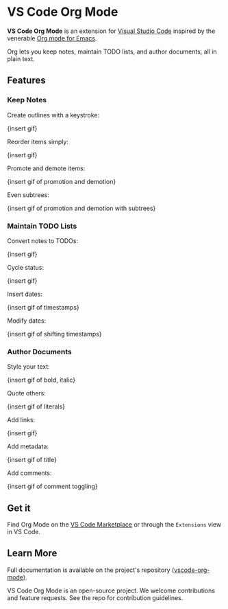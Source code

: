 # VS Code Org Mode

**VS Code Org Mode** is an extension for [Visual Studio Code](https://code.visualstudio.com/) inspired by the venerable [Org mode for Emacs](http://orgmode.org/).

Org lets you keep notes, maintain TODO lists, and author documents, all in plain text.

## Features

### Keep Notes

Create outlines with a keystroke:

{insert gif}

Reorder items simply:

{insert gif}

Promote and demote items:

{insert gif of promotion and demotion}

Even subtrees:

{insert gif of promotion and demotion with subtrees}

### Maintain TODO Lists

Convert notes to TODOs:

{insert gif}

Cycle status:

{insert gif}

Insert dates:

{insert gif of timestamps}

Modify dates:

{insert gif of shifting timestamps}

### Author Documents

Style your text:

{insert gif of bold, italic}

Quote others:

{insert gif of literals}

Add links:

{insert gif}

Add metadata:

{insert gif of title}

Add comments:

{insert gif of comment toggling}

## Get it

Find Org Mode on the [VS Code Marketplace](https://marketplace.visualstudio.com/vscode) or through the `Extensions` view in VS Code.

## Learn More

Full documentation is available on the project's repository ([vscode-org-mode](https://github.com/jsonreeder/vscode-org-mode)).

VS Code Org Mode is an open-source project. We welcome contributions and feature requests. See the repo for contribution guidelines.